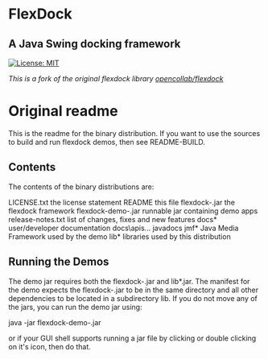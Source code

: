 # FlexDock
## A Java Swing docking framework
[![License: MIT](https://img.shields.io/badge/License-MIT-yellow.svg)](https://opensource.org/licenses/MIT)

*This is a fork of the original flexdock library [opencollab/flexdock](https://github.com/opencollab/flexdock)*

# Original readme

This is the readme for the binary distribution.  If you want to use the
sources to build and run flexdock demos, then see README-BUILD.

Contents
------------
The contents of the binary distributions are:

  LICENSE.txt                   the license statement
  README                        this file
  flexdock-<version>.jar        the flexdock framework
  flexdock-demo-<version>.jar   runnable jar containing demo apps
  release-notes.txt             list of changes, fixes and new features
  docs\*                        user/developer documentation
  docs\apis\...                 javadocs
  jmf\*							Java Media Framework used by the demo
  lib\*							libraries used by this distribution

Running the Demos
---------------------
The demo jar requires both the flexdock-<version>.jar and lib\*.jar.  The
manifest for the demo expects the flexdock-<version>.jar to be in the same
directory and all other dependencies to be located in a subdirectory lib.
If you do not move any of the jars, you can run the demo jar using:

  java -jar flexdock-demo-<version>.jar

or if your GUI shell supports running a jar file by clicking or double
clicking on it's icon, then do that.
